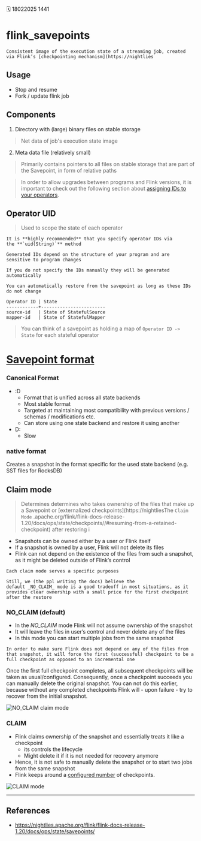 🗓️ 18022025 1441

# flink_savepoints

```ad-summary
Consistent image of the execution state of a streaming job, created via Flink’s [checkpointing mechanism](https://nightlies
```
## Usage
- Stop and resume
- Fork / update flink job

## Components
1. Directory with (large) binary files on stable storage
>  Net data of job's execution state image
2. Meta data file (relatively small)
 > Primarily contains pointers to all files on stable storage that are part of the Savepoint, in form of relative paths

> In order to allow upgrades between programs and Flink versions, it is important to check out the following section about [assigning IDs to your operators](https://nightlies.apache.org/flink/flink-docs-release-1.20/docs/ops/state/savepoints/#assigning-operator-ids).

## Operator UID
> Used to scope the state of each operator

```ad-warning
It is **highly recommended** that you specify operator IDs via the **`uid(String)`** method

Generated IDs depend on the structure of your program and are sensitive to program changes

If you do not specify the IDs manually they will be generated automatically

You can automatically restore from the savepoint as long as these IDs do not change
```

```plain
Operator ID | State
------------+------------------------
source-id   | State of StatefulSource
mapper-id   | State of StatefulMapper
```
> You can think of a savepoint as holding a map of `Operator ID -> State` for each stateful operator


# [Savepoint format](https://nightlies.apache.org/flink/flink-docs-release-1.20/docs/ops/state/savepoints/#savepoint-format)
### Canonical Format
- :D 
	- Format that is unified across all state backends
	- Most stable format
	- Targeted at maintaining most compatibility with previous versions / schemas / modifications etc.
	- Can store using one state backend and restore it using another
- D:
	- Slow

    
### native format 
Creates a snapshot in the format specific for the used state backend (e.g. SST files for RocksDB)
    

## Claim mode
> Determines determines who takes ownership of the files that make up a Savepoint or [externalized checkpoints](https://nightliesThe `Claim Mode` .apache.org/flink/flink-docs-release-1.20/docs/ops/state/checkpoints//#resuming-from-a-retained-checkpoint) after restoring i

- Snapshots can be owned either by a user or Flink itself
- If a snapshot is owned by a user, Flink will not delete its files
- Flink can not depend on the existence of the files from such a snapshot, as it might be deleted outside of Flink’s control

```ad-tldr
Each claim mode serves a specific purposes

Still, we (the ppl writing the docs) believe the default _NO_CLAIM_ mode is a good tradeoff in most situations, as it provides clear ownership with a small price for the first checkpoint after the restore
```

### NO_CLAIM (default)
- In the _NO_CLAIM_ mode Flink will not assume ownership of the snapshot
- It will leave the files in user’s control and never delete any of the files
- In this mode you can start multiple jobs from the same snapshot

```ad-note
In order to make sure Flink does not depend on any of the files from that snapshot, it will force the first (successful) checkpoint to be a full checkpoint as opposed to an incremental one
```

Once the first full checkpoint completes, all subsequent checkpoints will be taken as usual/configured. Consequently, once a checkpoint succeeds you can manually delete the original snapshot. You can not do this earlier, because without any completed checkpoints Flink will - upon failure - try to recover from the initial snapshot.

![NO_CLAIM claim mode](https://nightlies.apache.org/flink/flink-docs-release-1.20/fig/restore-mode-no_claim.svg)

### CLAIM
- Flink claims ownership of the snapshot and essentially treats it like a checkpoint 
	- its controls the lifecycle 
	- Might delete it if it is not needed for recovery anymore
- Hence, it is not safe to manually delete the snapshot or to start two jobs from the same snapshot
- Flink keeps around a [configured number](https://nightlies.apache.org/flink/flink-docs-release-1.20/docs/dev/datastream/fault-tolerance/checkpointing//#state-checkpoints-num-retained) of checkpoints.

![CLAIM mode](https://nightlies.apache.org/flink/flink-docs-release-1.20/fig/restore-mode-claim.svg)

---
## References
- https://nightlies.apache.org/flink/flink-docs-release-1.20/docs/ops/state/savepoints/